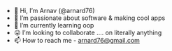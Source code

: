 - 👋 Hi, I’m Arnav (@arnard76)
- 👀 I’m passionate about software & making cool apps
- 🌱 I’m currently learning oop
- 😜 I’m looking to collaborate .... on literally anything
- 📫 How to reach me - arnard76@gmail.com

<!---
arnard76/arnard76 is a ✨ special ✨ repository because its `README.md` (this file) appears on your GitHub profile.
You can click the Preview link to take a look at your changes.
--->
